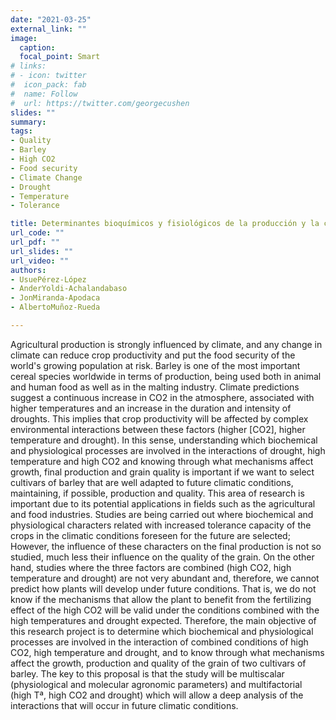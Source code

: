 ```yaml
---
date: "2021-03-25"
external_link: ""
image:
  caption:
  focal_point: Smart
# links:
# - icon: twitter
#  icon_pack: fab
#  name: Follow
#  url: https://twitter.com/georgecushen
slides: ""
summary:
tags:
- Quality
- Barley
- High CO2
- Food security
- Climate Change
- Drought
- Temperature
- Tolerance

title: Determinantes bioquímicos y fisiológicos de la producción y la calidad de la cebada de uso maltero –un reto ante las condiciones climáticas futuras– 
url_code: ""
url_pdf: ""
url_slides: ""
url_video: ""
authors: 
- UsuePérez-López
- AnderYoldi-Achalandabaso
- JonMiranda-Apodaca
- AlbertoMuñoz-Rueda

---
```


Agricultural production is strongly influenced by climate, and any change in climate can reduce crop productivity and put the food security of the world's growing population at risk. Barley is one of the most important cereal species worldwide in terms of production, being used both in animal and human food as well as in the malting industry. Climate predictions suggest a continuous increase in CO2 in the atmosphere, associated with higher temperatures and an increase in the duration and intensity of droughts. This implies that crop productivity will be affected by complex environmental interactions between these factors (higher [CO2], higher temperature and drought).
In this sense, understanding which biochemical and physiological processes are involved in the interactions of drought, high temperature and high CO2 and knowing through what mechanisms affect growth, final production and grain quality is important if we want to select cultivars of barley that are well adapted to future climatic conditions, maintaining, if possible, production and quality.
This area of research is important due to its potential applications in fields such as the agricultural and food industries. Studies are being carried out where biochemical and physiological characters related with increased tolerance capacity of the crops in the climatic conditions foreseen for the future are selected; However, the influence of these characters on the final production is not so studied, much less their influence on the quality of the grain. On the other hand, studies where the three factors are combined (high CO2, high temperature and drought) are not very abundant and, therefore, we cannot predict how plants will develop under future conditions. That is, we do not know if the mechanisms that allow the plant to benefit from the fertilizing effect of the high CO2 will be valid under the conditions combined with the high temperatures and drought expected.
Therefore, the main objective of this research project is to determine which biochemical and physiological processes are involved in the interaction of combined conditions of high CO2, high temperature and drought, and to know through what mechanisms affect the growth, production and quality of the grain of two cultivars of barley. The key to this proposal is that the study will be multiscalar (physiological and molecular agronomic parameters) and multifactorial (high Tª, high CO2 and drought) which will allow a deep analysis of the interactions that will occur in future climatic conditions.
